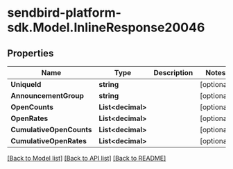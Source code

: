 
# sendbird-platform-sdk.Model.InlineResponse20046

## Properties

Name | Type | Description | Notes
------------ | ------------- | ------------- | -------------
**UniqueId** | **string** |  | [optional] 
**AnnouncementGroup** | **string** |  | [optional] 
**OpenCounts** | **List&lt;decimal&gt;** |  | [optional] 
**OpenRates** | **List&lt;decimal&gt;** |  | [optional] 
**CumulativeOpenCounts** | **List&lt;decimal&gt;** |  | [optional] 
**CumulativeOpenRates** | **List&lt;decimal&gt;** |  | [optional] 

[[Back to Model list]](../README.md#documentation-for-models)
[[Back to API list]](../README.md#documentation-for-api-endpoints)
[[Back to README]](../README.md)

